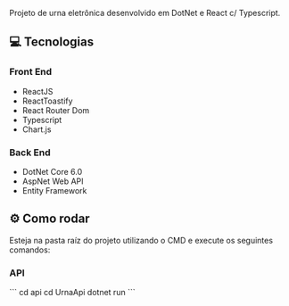<p>Projeto de urna eletrônica desenvolvido em DotNet e React c/ Typescript.</p>

<h2>💻 Tecnologias</h2>
<h3>Front End</h3>
<ul>
  <li>ReactJS</li>
  <li>ReactToastify</li>
  <li>React Router Dom</li>
  <li>Typescript</li>
  <li>Chart.js</li>
</ul>

<h3>Back End</h3>
<ul>
  <li>DotNet Core 6.0</li>
  <li>AspNet Web API</li>
  <li>Entity Framework</li>
</ul>

<h2>⚙️ Como rodar</h2>
<p>Esteja na pasta raíz do projeto utilizando o CMD e execute os seguintes comandos:</p>

<h3>API</h3>
```
cd api
  cd UrnaApi
  dotnet run
```

